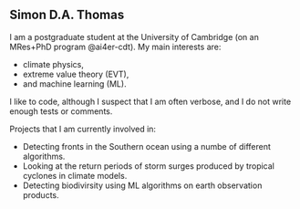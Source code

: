 ## Simon D.A. Thomas

I am a postgraduate student at the University of Cambridge (on an MRes+PhD program @ai4er-cdt). 
My main interests are: 

 - climate physics, 
 - extreme value theory (EVT), 
 - and machine learning (ML).

I like to code, although I suspect that I am often verbose, and I do not write enough tests or comments.

Projects that I am currently involved in:

 - Detecting fronts in the Southern ocean using a numbe of different algorithms.
 - Looking at the return periods of storm surges produced by tropical cyclones in climate models.
 - Detecting biodivirsity using ML algorithms on earth observation products.


